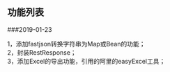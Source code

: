 ## 功能列表

###2019-01-23  
  
1，添加fastjson转换字符串为Map或Bean的功能；  
2，封装RestResponse；  
3，添加Excel的导出功能，引用的阿里的easyExcel工具；  